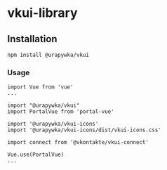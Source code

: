 # vkui-library

## Installation
```
npm install @urapywka/vkui
```

### Usage
```
import Vue from 'vue'
...

import "@urapywka/vkui"
import PortalVue from 'portal-vue'

import '@urapywka/vkui-icons'
import '@urapywka/vkui-icons/dist/vkui-icons.css'

import connect from '@vkontakte/vkui-connect'

Vue.use(PortalVue)
...

```
